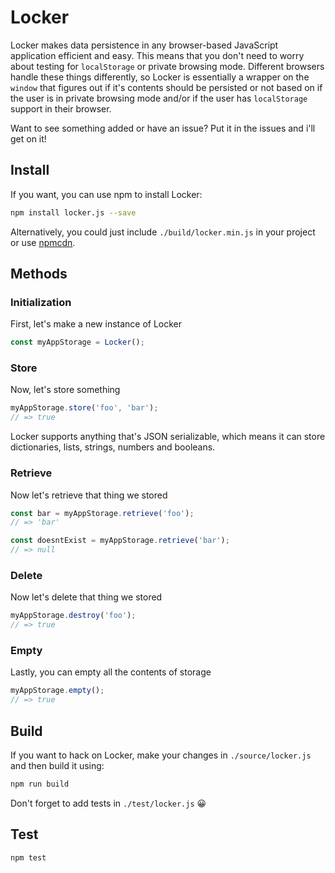 # Locker
Locker makes data persistence in any browser-based JavaScript application efficient and easy. This means that you don't need to worry about testing for `localStorage` or private browsing mode. Different browsers handle these things differently, so Locker is essentially a wrapper on the `window` that figures out if it's contents should be persisted or not based on if the user is in private browsing mode and/or if the user has `localStorage` support in their browser.

Want to see something added or have an issue? Put it in the issues and i'll get on it!

## Install
If you want, you can use npm to install Locker:

```bash
npm install locker.js --save
```

Alternatively, you could just include `./build/locker.min.js` in your project or use [npmcdn](https://npmcdn.com/locker.js@1.0.0/).

## Methods

### Initialization

First, let's make a new instance of Locker

```js
const myAppStorage = Locker();
```

### Store
Now, let's store something

```js
myAppStorage.store('foo', 'bar');
// => true
```

Locker supports anything that's JSON serializable, which means it can store dictionaries, lists, strings, numbers and booleans.

### Retrieve
Now let's retrieve that thing we stored

```js
const bar = myAppStorage.retrieve('foo');
// => 'bar'

const doesntExist = myAppStorage.retrieve('bar');
// => null
```

### Delete
Now let's delete that thing we stored

```js
myAppStorage.destroy('foo');
// => true
```

### Empty
Lastly, you can empty all the contents of storage

```js
myAppStorage.empty();
// => true
```

## Build
If you want to hack on Locker, make your changes in `./source/locker.js` and then build it using:

```bash
npm run build
```

Don't forget to add tests in `./test/locker.js` :grinning:

## Test

```bash
npm test
```
